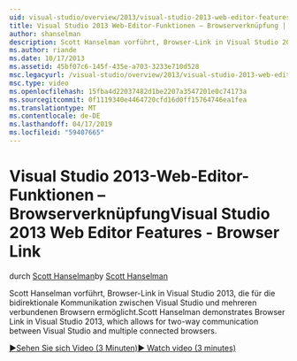 ```yaml
---
uid: visual-studio/overview/2013/visual-studio-2013-web-editor-features-browser-link
title: Visual Studio 2013 Web-Editor-Funktionen – Browserverknüpfung | Microsoft-Dokumentation
author: shanselman
description: Scott Hanselman vorführt, Browser-Link in Visual Studio 2013, die für die bidirektionale Kommunikation zwischen Visual Studio und mehreren verbundenen Browsern ermöglicht...
ms.author: riande
ms.date: 10/17/2013
ms.assetid: 45bf07c6-145f-435e-a703-3233e710d528
msc.legacyurl: /visual-studio/overview/2013/visual-studio-2013-web-editor-features-browser-link
msc.type: video
ms.openlocfilehash: 15fba4d22037482d1be2207a3547201e0c74173a
ms.sourcegitcommit: 0f1119340e4464720cfd16d0ff15764746ea1fea
ms.translationtype: MT
ms.contentlocale: de-DE
ms.lasthandoff: 04/17/2019
ms.locfileid: "59407665"
---
```

# <a name="visual-studio-2013-web-editor-features---browser-link"></a><span data-ttu-id="1de66-103">Visual Studio 2013-Web-Editor-Funktionen – Browserverknüpfung</span><span class="sxs-lookup"><span data-stu-id="1de66-103">Visual Studio 2013 Web Editor Features - Browser Link</span></span>

<span data-ttu-id="1de66-104">durch [Scott Hanselman](https://github.com/shanselman)</span><span class="sxs-lookup"><span data-stu-id="1de66-104">by [Scott Hanselman](https://github.com/shanselman)</span></span>

<span data-ttu-id="1de66-105">Scott Hanselman vorführt, Browser-Link in Visual Studio 2013, die für die bidirektionale Kommunikation zwischen Visual Studio und mehreren verbundenen Browsern ermöglicht.</span><span class="sxs-lookup"><span data-stu-id="1de66-105">Scott Hanselman demonstrates Browser Link in Visual Studio 2013, which allows for two-way communication between Visual Studio and multiple connected browsers.</span></span>

[<span data-ttu-id="1de66-106">&#9654;Sehen Sie sich Video (3 Minuten)</span><span class="sxs-lookup"><span data-stu-id="1de66-106">&#9654; Watch video (3 minutes)</span></span>](https://channel9.msdn.com/Blogs/ASP-NET-Site-Videos/visual-studio-2013-web-editor-features-browser-link)
